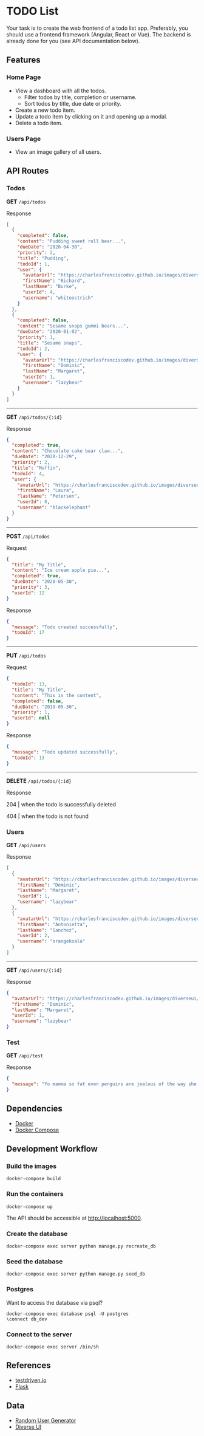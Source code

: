 # TODO List

Your task is to create the web frontend of a todo list app.
Preferably, you should use a frontend framework (Angular, React or Vue).
The backend is already done for you (see API documentation below).

## Features

### Home Page
* View a dashboard with all the todos.
  * Filter todos by title, completion or username.
  * Sort todos by title, due date or priority.
* Create a new todo item.
* Update a todo item by clicking on it and opening up a modal.
* Delete a todo item.

### Users Page
* View an image gallery of all users.

## API Routes

### Todos

**GET** `/api/todos`

Response
```json
[
  {
    "completed": false,
    "content": "Pudding sweet roll bear...",
    "dueDate": "2020-04-30",
    "priority": 2,
    "title": "Pudding",
    "todoId": 1,
    "user": {
      "avatarUrl": "https://charlesfranciscodev.github.io/images/diverseui/male-52.jpg",
      "firstName": "Richard",
      "lastName": "Burke",
      "userId": 4,
      "username": "whiteostrich"
    }
  },
  {
    "completed": false,
    "content": "Sesame snaps gummi bears...",
    "dueDate": "2020-01-02",
    "priority": 1,
    "title": "Sesame snaps",
    "todoId": 2,
    "user": {
      "avatarUrl": "https://charlesfranciscodev.github.io/images/diverseui/male-30.jpg",
      "firstName": "Dominic",
      "lastName": "Margaret",
      "userId": 1,
      "username": "lazybear"
    }
  }
]
```

---

**GET** `/api/todos/{:id}`

Response

```json
{
  "completed": true,
  "content": "Chocolate cake bear claw...",
  "dueDate": "2020-12-29",
  "priority": 2,
  "title": "Muffin",
  "todoId": 4,
  "user": {
    "avatarUrl": "https://charlesfranciscodev.github.io/images/diverseui/female-11.jpg",
    "firstName": "Laura",
    "lastName": "Petersen",
    "userId": 8,
    "username": "blackelephant"
  }
}
```

---

**POST** `/api/todos`

Request
```json
{
  "title": "My Title",
  "content": "Ice cream apple pie...",
  "completed": true,
  "dueDate": "2020-05-30",
  "priority": 3,
  "userId": 12
}
```

Response
```json
{
  "message": "Todo created successfully",
  "todoId": 17
}
```

---

**PUT** `/api/todos`

Request
```json
{
  "todoId": 13,
  "title": "My Title",
  "content": "This is the content",
  "completed": false,
  "dueDate": "2019-05-30",
  "priority": 1,
  "userId": null
}
```

Response
```json
{
  "message": "Todo updated successfully",
  "todoId": 13
}
```

---

**DELETE** `/api/todos/{:id}`

Response

204 | when the todo is successfully deleted

404 | when the todo is not found

### Users

**GET** `/api/users`

Response
```json
[
  {
    "avatarUrl": "https://charlesfranciscodev.github.io/images/diverseui/male-30.jpg",
    "firstName": "Dominic",
    "lastName": "Margaret",
    "userId": 1,
    "username": "lazybear"
  },
  {
    "avatarUrl": "https://charlesfranciscodev.github.io/images/diverseui/female-69.jpg",
    "firstName": "Antonietta",
    "lastName": "Sanchez",
    "userId": 2,
    "username": "orangekoala"
  }
]
```

---

**GET** `/api/users/{:id}`

Response
```json
{
  "avatarUrl": "https://charlesfranciscodev.github.io/images/diverseui/male-30.jpg",
  "firstName": "Dominic",
  "lastName": "Margaret",
  "userId": 1,
  "username": "lazybear"
}
```

### Test

**GET** `/api/test`

Response
```json
{
  "message": "Yo mamma so fat even penguins are jealous of the way she waddles."
}
```

## Dependencies
* [Docker](https://www.docker.com/)
* [Docker Compose](https://docs.docker.com/compose/)

## Development Workflow

### Build the images

`docker-compose build`

### Run the containers

`docker-compose up`

The API should be accessible at [http://localhost:5000](http://localhost:5000).

### Create the database

`docker-compose exec server python manage.py recreate_db`

### Seed the database

`docker-compose exec server python manage.py seed_db`

### Postgres

Want to access the database via psql?

```
docker-compose exec database psql -U postgres
\connect db_dev
```

### Connect to the server

`docker-compose exec server /bin/sh`

## References
* [testdriven.io](https://testdriven.io)
* [Flask](https://palletsprojects.com/p/flask/)

## Data
* [Random User Generator](https://randomuser.me/)
* [Diverse UI](https://diverseui.com/)
